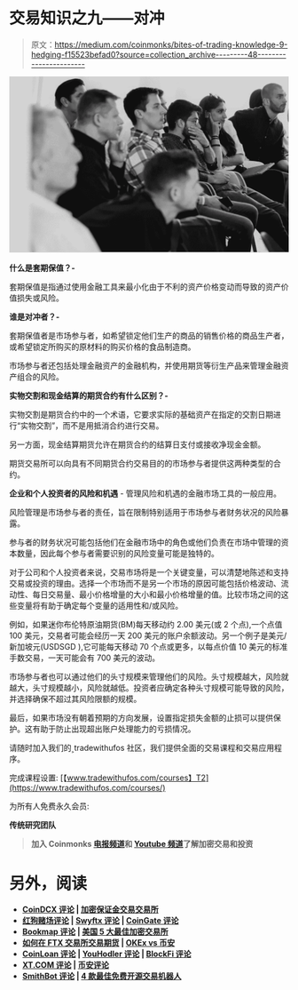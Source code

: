 # 交易知识之九——对冲

> 原文：<https://medium.com/coinmonks/bites-of-trading-knowledge-9-hedging-f15523befad0?source=collection_archive---------48----------------------->

![](img/f93320a43b11a0c342b3106e12afff87.png)

**什么是套期保值？-**

套期保值是指通过使用金融工具来最小化由于不利的资产价格变动而导致的资产价值损失或风险。

**谁是对冲者？-**

套期保值者是市场参与者，如希望锁定他们生产的商品的销售价格的商品生产者，或希望锁定所购买的原材料的购买价格的食品制造商。

市场参与者还包括处理金融资产的金融机构，并使用期货等衍生产品来管理金融资产组合的风险。

**实物交割和现金结算的期货合约有什么区别？-**

实物交割是期货合约中的一个术语，它要求实际的基础资产在指定的交割日期进行“实物交割”，而不是用抵消合约进行交易。

另一方面，现金结算期货允许在期货合约的结算日支付或接收净现金金额。

期货交易所可以向具有不同期货合约交易目的的市场参与者提供这两种类型的合约。

**企业和个人投资者的风险和机遇** -
管理风险和机遇的金融市场工具的一般应用。

风险管理是市场参与者的责任，旨在限制特别适用于市场参与者财务状况的风险暴露。

参与者的财务状况可能包括他们在金融市场中的角色或他们负责在市场中管理的资本数量，因此每个参与者需要识别的风险变量可能是独特的。

对于公司和个人投资者来说，交易市场将是一个关键变量，可以清楚地陈述和支持交易或投资的理由。选择一个市场而不是另一个市场的原因可能包括价格波动、流动性、每日交易量、最小价格增量的大小和最小价格增量的值。比较市场之间的这些变量将有助于确定每个变量的适用性和/或风险。

例如，如果迷你布伦特原油期货(BM)每天移动约 2.00 美元(或 2 个点),一个点值 100 美元，交易者可能会经历一天 200 美元的账户余额波动。另一个例子是美元/新加坡元(USDSGD ),它可能每天移动 70 个点或更多，以每点价值 10 美元的标准手数交易，一天可能会有 700 美元的波动。

市场参与者也可以通过他们的头寸规模来管理他们的风险。头寸规模越大，风险就越大，头寸规模越小，风险就越低。投资者应确定各种头寸规模可能导致的风险，并选择确保不超过其风险限额的规模。

最后，如果市场没有朝着预期的方向发展，设置指定损失金额的止损可以提供保护。这有助于防止出现超出账户处理能力的亏损情况。

请随时加入我们的˲tradewithufos 社区，我们提供全面的交易课程和交易应用程序。

完成课程设置:
[【www.tradewithufos.com/courses】T2](https://www.tradewithufos.com/courses/)

为所有人免费永久会员:
[](https://www.tradewithufos.com/product/tradewithufos-membership/)

**传统研究团队**

> **加入 Coinmonks [电报频道](https://t.me/coincodecap)和 [Youtube 频道](https://www.youtube.com/c/coinmonks/videos)了解加密交易和投资**

# **另外，阅读**

*   **[CoinDCX 评论](/coinmonks/coindcx-review-8444db3621a2) | [加密保证金交易交易所](https://coincodecap.com/crypto-margin-trading-exchanges)**
*   **[红狗赌场评论](https://coincodecap.com/red-dog-casino-review) | [Swyftx 评论](https://coincodecap.com/swyftx-review) | [CoinGate 评论](https://coincodecap.com/coingate-review)**
*   **[Bookmap 评论](https://coincodecap.com/bookmap-review-2021-best-trading-software) | [美国 5 大最佳加密交易所](https://coincodecap.com/crypto-exchange-usa)**
*   **[如何在 FTX 交易所交易期货](https://coincodecap.com/ftx-futures-trading) | [OKEx vs 币安](https://coincodecap.com/okex-vs-binance)**
*   **[CoinLoan 评论](https://coincodecap.com/coinloan-review) | [YouHodler 评论](/coinmonks/youhodler-4-easy-ways-to-make-money-98969b9689f2) | [BlockFi 评论](https://coincodecap.com/blockfi-review)**
*   **[XT.COM 评论](https://coincodecap.com/profittradingapp-for-binance) | [币安评论](https://coincodecap.com/xt-com-review)**
*   **[SmithBot 评论](https://coincodecap.com/smithbot-review) | [4 款最佳免费开源交易机器人](https://coincodecap.com/free-open-source-trading-bots)**